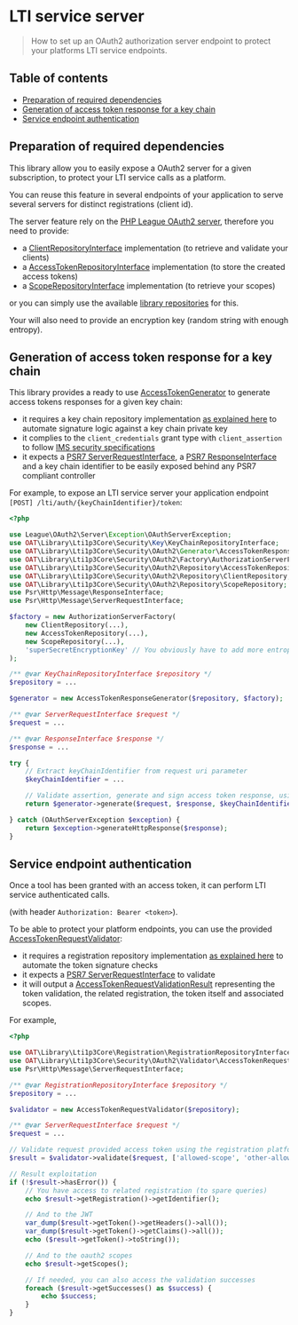 # LTI service server

> How to set up an OAuth2 authorization server endpoint to protect your platforms LTI service endpoints.

## Table of contents

- [Preparation of required dependencies](#preparation-of-required-dependencies)
- [Generation of access token response for a key chain](#generation-of-access-token-response-for-a-key-chain)
- [Service endpoint authentication](#service-endpoint-authentication)

## Preparation of required dependencies

This library allow you to easily expose a OAuth2 server for a given subscription, to protect your LTI service calls as a platform.

You can reuse this feature in several endpoints of your application to serve several servers for distinct registrations (client id).

The server feature rely on the [PHP League OAuth2 server](https://oauth2.thephpleague.com/), therefore you need to provide:
- a [ClientRepositoryInterface](https://github.com/thephpleague/oauth2-server/blob/master/src/Repositories/ClientRepositoryInterface.php) implementation (to retrieve and validate your clients)
- a [AccessTokenRepositoryInterface](https://github.com/thephpleague/oauth2-server/blob/master/src/Repositories/AccessTokenRepositoryInterface.php) implementation (to store the created access tokens)
- a [ScopeRepositoryInterface](https://github.com/thephpleague/oauth2-server/blob/master/src/Repositories/ScopeRepositoryInterface.php) implementation (to retrieve your scopes)

or you can simply use the available [library repositories](../../src/Security/OAuth2/Repository) for this.

Your will also need to provide an encryption key (random string with enough entropy).

## Generation of access token response for a key chain

This library provides a ready to use [AccessTokenGenerator](../../src/Security/OAuth2/Generator/AccessTokenResponseGenerator.php) to generate access tokens responses for a given key chain:
- it requires a key chain repository implementation [as explained here](../quickstart/interfaces.md) to automate signature logic against a key chain private key
- it complies to the `client_credentials` grant type with `client_assertion` to follow [IMS security specifications](https://www.imsglobal.org/spec/security/v1p0/#using-json-web-tokens-with-oauth-2-0-client-credentials-grant)
- it expects a [PSR7 ServerRequestInterface](https://www.php-fig.org/psr/psr-7/#321-psrhttpmessageserverrequestinterface), a [PSR7 ResponseInterface](https://www.php-fig.org/psr/psr-7/#33-psrhttpmessageresponseinterface) and a key chain identifier to be easily exposed behind any PSR7 compliant controller

For example, to expose an LTI service server your application endpoint `[POST] /lti/auth/{keyChainIdentifier}/token`:

```php
<?php

use League\OAuth2\Server\Exception\OAuthServerException;
use OAT\Library\Lti1p3Core\Security\Key\KeyChainRepositoryInterface;
use OAT\Library\Lti1p3Core\Security\OAuth2\Generator\AccessTokenResponseGenerator;
use OAT\Library\Lti1p3Core\Security\OAuth2\Factory\AuthorizationServerFactory;
use OAT\Library\Lti1p3Core\Security\OAuth2\Repository\AccessTokenRepository;
use OAT\Library\Lti1p3Core\Security\OAuth2\Repository\ClientRepository;
use OAT\Library\Lti1p3Core\Security\OAuth2\Repository\ScopeRepository;
use Psr\Http\Message\ResponseInterface;
use Psr\Http\Message\ServerRequestInterface;

$factory = new AuthorizationServerFactory(
    new ClientRepository(...),
    new AccessTokenRepository(...),
    new ScopeRepository(...),
    'superSecretEncryptionKey' // You obviously have to add more entropy, this is an example
);

/** @var KeyChainRepositoryInterface $repository */
$repository = ...

$generator = new AccessTokenResponseGenerator($repository, $factory);

/** @var ServerRequestInterface $request */
$request = ...

/** @var ResponseInterface $response */
$response = ...

try {
    // Extract keyChainIdentifier from request uri parameter
    $keyChainIdentifier = ...

    // Validate assertion, generate and sign access token response, using the key chain private key
    return $generator->generate($request, $response, $keyChainIdentifier);

} catch (OAuthServerException $exception) {
    return $exception->generateHttpResponse($response);
}
``` 

## Service endpoint authentication

Once a tool has been granted with an access token, it can perform LTI service authenticated calls.

(with header `Authorization: Bearer <token>`).

To be able to protect your platform endpoints, you can use the provided [AccessTokenRequestValidator](../../src/Security/OAuth2/Validator/AccessTokenRequestValidator.php):
- it requires a registration repository implementation [as explained here](../quickstart/interfaces.md) to automate the token signature checks
- it expects a [PSR7 ServerRequestInterface](https://www.php-fig.org/psr/psr-7/#321-psrhttpmessageserverrequestinterface) to validate
- it will output a [AccessTokenRequestValidationResult](../../src/Security/OAuth2/Validator/AccessTokenRequestValidationResult.php) representing the token validation, the related registration, the token itself and associated scopes.

For example,
```php
<?php

use OAT\Library\Lti1p3Core\Registration\RegistrationRepositoryInterface;
use OAT\Library\Lti1p3Core\Security\OAuth2\Validator\AccessTokenRequestValidator;
use Psr\Http\Message\ServerRequestInterface;

/** @var RegistrationRepositoryInterface $repository */
$repository = ...

$validator = new AccessTokenRequestValidator($repository);

/** @var ServerRequestInterface $request */
$request = ...

// Validate request provided access token using the registration platform public key, against allowed scopes
$result = $validator->validate($request, ['allowed-scope', 'other-allowed-scope']);

// Result exploitation
if (!$result->hasError()) {
    // You have access to related registration (to spare queries)
    echo $result->getRegistration()->getIdentifier();

    // And to the JWT
    var_dump($result->getToken()->getHeaders()->all()); 
    var_dump($result->getToken()->getClaims()->all()); 
    echo ($result->getToken()->toString()); 

    // And to the oauth2 scopes
    echo $result->getScopes();

    // If needed, you can also access the validation successes
    foreach ($result->getSuccesses() as $success) {
        echo $success;
    }
}
```